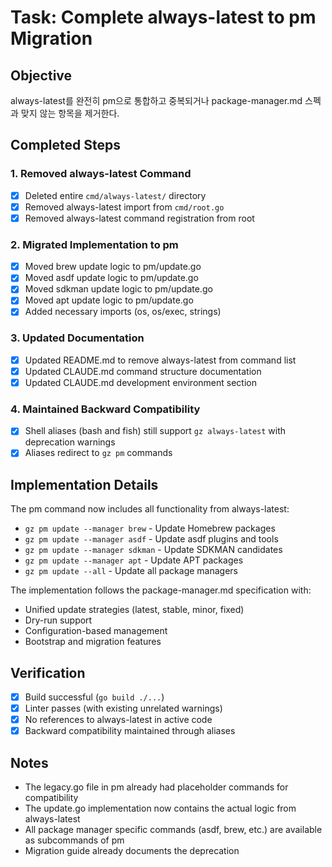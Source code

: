 # Task: Complete always-latest to pm Migration

## Objective
always-latest를 완전히 pm으로 통합하고 중복되거나 package-manager.md 스펙과 맞지 않는 항목을 제거한다.

## Completed Steps

### 1. Removed always-latest Command
- [x] Deleted entire `cmd/always-latest/` directory
- [x] Removed always-latest import from `cmd/root.go`
- [x] Removed always-latest command registration from root

### 2. Migrated Implementation to pm
- [x] Moved brew update logic to pm/update.go
- [x] Moved asdf update logic to pm/update.go
- [x] Moved sdkman update logic to pm/update.go
- [x] Moved apt update logic to pm/update.go
- [x] Added necessary imports (os, os/exec, strings)

### 3. Updated Documentation
- [x] Updated README.md to remove always-latest from command list
- [x] Updated CLAUDE.md command structure documentation
- [x] Updated CLAUDE.md development environment section

### 4. Maintained Backward Compatibility
- [x] Shell aliases (bash and fish) still support `gz always-latest` with deprecation warnings
- [x] Aliases redirect to `gz pm` commands

## Implementation Details

The pm command now includes all functionality from always-latest:
- `gz pm update --manager brew` - Update Homebrew packages
- `gz pm update --manager asdf` - Update asdf plugins and tools
- `gz pm update --manager sdkman` - Update SDKMAN candidates
- `gz pm update --manager apt` - Update APT packages
- `gz pm update --all` - Update all package managers

The implementation follows the package-manager.md specification with:
- Unified update strategies (latest, stable, minor, fixed)
- Dry-run support
- Configuration-based management
- Bootstrap and migration features

## Verification
- [x] Build successful (`go build ./...`)
- [x] Linter passes (with existing unrelated warnings)
- [x] No references to always-latest in active code
- [x] Backward compatibility maintained through aliases

## Notes
- The legacy.go file in pm already had placeholder commands for compatibility
- The update.go implementation now contains the actual logic from always-latest
- All package manager specific commands (asdf, brew, etc.) are available as subcommands of pm
- Migration guide already documents the deprecation